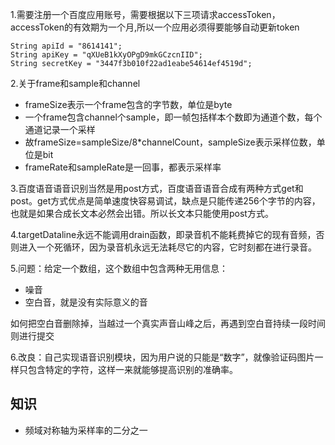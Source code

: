 1.需要注册一个百度应用账号，需要根据以下三项请求accessToken，accessToken的有效期为一个月,所以一个应用必须得要能够自动更新token
```
String apiId = "8614141";
String apiKey = "qXUeB1kXyOPgD9mkGCzcnIID";
String secretKey = "3447f3b010f22ad1eabe54614ef4519d";
```

2.关于frame和sample和channel
* frameSize表示一个frame包含的字节数，单位是byte
* 一个frame包含channel个sample，即一帧包括样本个数即为通道个数，每个通道记录一个采样
* 故frameSize=sampleSize/8*channelCount，sampleSize表示采样位数，单位是bit
* frameRate和sampleRate是一回事，都表示采样率

3.百度语音语音识别当然是用post方式，百度语音语音合成有两种方式get和post。get方式优点是简单速度快容易调试，缺点是只能传递256个字节的内容，也就是如果合成长文本必然会出错。所以长文本只能使用post方式。

4.targetDataline永远不能调用drain函数，即录音机不能耗费掉它的现有音频，否则进入一个死循环，因为录音机永远无法耗尽它的内容，它时刻都在进行录音。

5.问题：给定一个数组，这个数组中包含两种无用信息：
* 噪音
* 空白音，就是没有实际意义的音

如何把空白音删除掉，当越过一个真实声音山峰之后，再遇到空白音持续一段时间则进行提交

6.改良：自己实现语音识别模块，因为用户说的只能是“数字”，就像验证码图片一样只包含特定的字符，这样一来就能够提高识别的准确率。

## 知识
* 频域对称轴为采样率的二分之一